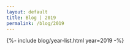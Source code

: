 ```yaml
---
layout: default
title: Blog | 2019
permalink: /blog/2019
---
```


{%- include blog/year-list.html year=2019 -%}